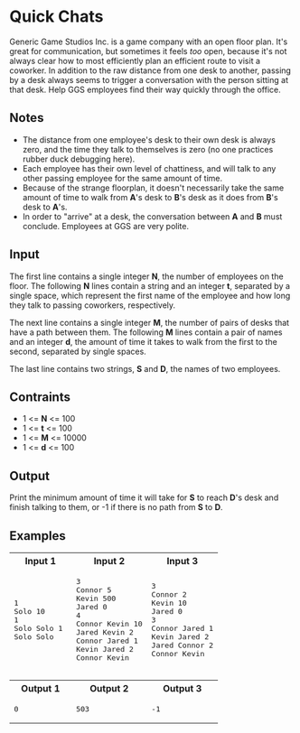 # Quick Chats

Generic Game Studios Inc. is a game company with an open floor plan. It's great for communication, but sometimes it feels *too* open, because it's not always clear how to most efficiently plan an efficient route to visit a coworker. In addition to the raw distance from one desk to another, passing by a desk always seems to trigger a conversation with the person sitting at that desk. Help GGS employees find their way quickly through the office.

## Notes

- The distance from one employee's desk to their own desk is always zero, and the time they talk to themselves is zero (no one practices rubber duck debugging here).
- Each employee has their own level of chattiness, and will talk to any other passing employee for the same amount of time.
- Because of the strange floorplan, it doesn't necessarily take the same amount of time to walk from  **A**'s  desk to  **B**'s  desk as it does from  **B**'s  desk to  **A**'s.
- In order to "arrive" at a desk, the conversation between  **A**  and  **B**  must conclude. Employees at GGS are very polite.

## Input

The first line contains a single integer  **N**, the number of employees on the floor. The following  **N** lines contain a string and an integer  **t**, separated by a single space, which represent the first name of the employee and how long they talk to passing coworkers, respectively.

The next line contains a single integer  **M**, the number of pairs of desks that have a path between them. The following  **M**  lines contain a pair of names and an integer  **d**,  the amount of time it takes to walk from the first to the second, separated by single spaces.

The last line contains two strings,  **S**  and  **D**, the names of two employees.

## Contraints

- 1 <= **N** <= 100
- 1 <= **t** <= 100
- 1 <= **M** <= 10000
- 1 <= **d** <= 100

## Output

Print the minimum amount of time it will take for  **S**  to reach  **D**'s  desk and finish talking to them, or -1 if there is no path from  **S**  to  **D**.


## Examples

<table>
    <tr>
        <th>Input 1</th>
        <th>Input 2</th>
        <th>Input 3</th>
    </tr>
    <tr>
        <td>
            <pre>
1
Solo 10
1
Solo Solo 1
Solo Solo
            </pre>
        </td>
        <td>
            <pre>
3
Connor 5
Kevin 500
Jared 0
4
Connor Kevin 10
Jared Kevin 2
Connor Jared 1
Kevin Jared 2
Connor Kevin
            </pre>
        </td>
        <td>
            <pre>
3
Connor 2
Kevin 10
Jared 0
3
Connor Jared 1
Kevin Jared 2
Jared Connor 2
Connor Kevin
            </pre>
        </td>
    </tr>
    <tr>
        <th>Output 1</th>
        <th>Output 2</th>
        <th>Output 3</th>
    </tr>
    <tr>
        <td>
            <pre>0</pre>
        </td>
        <td>
            <pre>503</pre>
        </td>
        <td>
            <pre>-1</pre>
        </td>
    </tr>

</table>